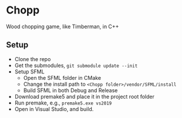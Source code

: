 # Chopp
Wood chopping game, like Timberman, in C++

## Setup
- Clone the repo
- Get the submodules, `git submodule update --init`
- Setup SFML
  - Open the SFML folder in CMake
  - Change the install path to `<Chopp folder>/vendor/SFML/install`
  - Build SFML in both Debug and Release
- Download premake5 and place it in the project root folder
- Run premake, e.g., `premake5.exe vs2019`
- Open in Visual Studio, and build.